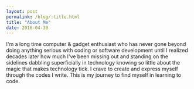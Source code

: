 ```yaml
---
layout: post
permalink: /blog/:title.html
title: "About Me"
date: 2016-04-30
---
```


I'm a long time computer & gadget enthusiast who has never gone beyond doing anything serious with coding or software development until I realized decades later how much I've been missing out and standing on the sidelines dabbling superficially in technology knowing so little about the magic that makes technology tick.
I crave to create and express myself through the codes I write.  This is my journey to find myself in learning to code.